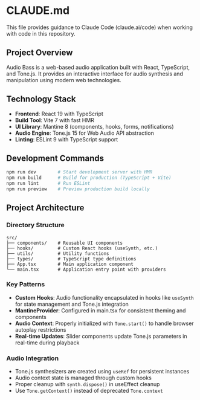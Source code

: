 # CLAUDE.md

This file provides guidance to Claude Code (claude.ai/code) when working with code in this repository.

## Project Overview

Audio Bass is a web-based audio application built with React, TypeScript, and Tone.js. It provides an interactive interface for audio synthesis and manipulation using modern web technologies.

## Technology Stack

- **Frontend**: React 19 with TypeScript
- **Build Tool**: Vite 7 with fast HMR
- **UI Library**: Mantine 8 (components, hooks, forms, notifications)
- **Audio Engine**: Tone.js 15 for Web Audio API abstraction
- **Linting**: ESLint 9 with TypeScript support

## Development Commands

```bash
npm run dev        # Start development server with HMR
npm run build      # Build for production (TypeScript + Vite)
npm run lint       # Run ESLint
npm run preview    # Preview production build locally
```

## Project Architecture

### Directory Structure
```
src/
├── components/    # Reusable UI components
├── hooks/         # Custom React hooks (useSynth, etc.)
├── utils/         # Utility functions
├── types/         # TypeScript type definitions
├── App.tsx        # Main application component
└── main.tsx       # Application entry point with providers
```

### Key Patterns

- **Custom Hooks**: Audio functionality encapsulated in hooks like `useSynth` for state management and Tone.js integration
- **MantineProvider**: Configured in main.tsx for consistent theming and components
- **Audio Context**: Properly initialized with `Tone.start()` to handle browser autoplay restrictions
- **Real-time Updates**: Slider components update Tone.js parameters in real-time during playback

### Audio Integration

- Tone.js synthesizers are created using `useRef` for persistent instances
- Audio context state is managed through custom hooks
- Proper cleanup with `synth.dispose()` in useEffect cleanup
- Use `Tone.getContext()` instead of deprecated `Tone.context`